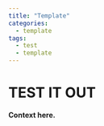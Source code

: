 ```yaml
---
title: "Template"
categories:
  - template
tags:
  - test
  - template
---
```




# TEST IT OUT

**Context here.**